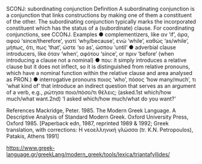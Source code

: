 SCONJ: subordinating conjunction
Definition
A subordinating conjunction is a conjunction that links constructions by making one of them a constituent of the other. The subordinating conjunction typically marks the incorporated constituent which has the status of a (subordinate) clause.
For coordinating conjunctions, see CCONJ.
Examples
●	complementizers, like αν ‘if’, άρα, αφού ‘since/therefore’, γιατί ‘why/because’, ενώ ‘while’, καθώς ‘as/while’, μήπως, ότι, πως ‘that’, ώστε ‘so as’, ώσπου ‘until’
●	adverbial clause introducers, like όταν ‘when’, αφότου ‘since’, or πριν ‘before’ (when introducing a clause not a nominal)
●	που:  it simply introduces a relative clause but it does not inflect, so it is distinguished from relative pronouns, which have a nominal function within the relative clause and area analysed as PRON.)
●	interrogative pronouns ποιος ‘who’, πόσος ‘how many/much’, τι ‘what kind of’ that introduce an indirect question that serves as an argument of a verb, e.g., ρώτησα ποιο/πόσο/τι θέλεις; (asked.1st which/how much/what want.2nd) ‘I asked which/how much/what do you want?’

References
Mackridge, Peter. 1985. The Modern Greek Language. A Descriptive Analysis of Standard Modern Greek. Oxford University Press, Oxford 1985. [Paperback edn, 1987, reprinted 1989 & 1992; Greek translation, with corrections: H νεοελληνική γλώσσα (tr. K.N. Petropoulos), Patakis, Athens 1991]

https://www.greek-language.gr/greekLang/modern_greek/tools/lexica/triantafyllides/

